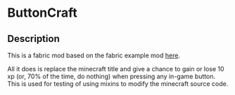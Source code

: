 # ButtonCraft

## Description

This is a fabric mod based on the fabric example mod [here](https://github.com/FabricMC/fabric-example-mod).

All it does is replace the minecraft title and give a chance to gain or lose 10 xp (or, 70% of the time, do nothing) when pressing any in-game button.
This is used for testing of using mixins to modify the minecraft source code.